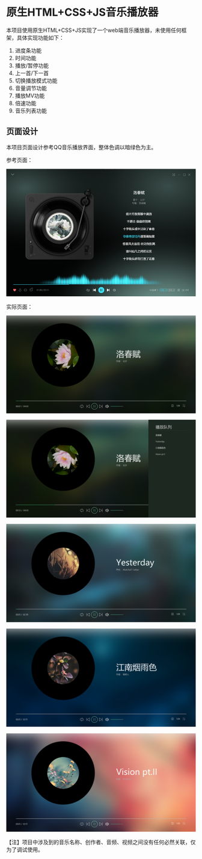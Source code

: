 # 原生HTML+CSS+JS音乐播放器

​		本项目使用原生HTML+CSS+JS实现了一个web端音乐播放器，未使用任何框架，具体实现功能如下：

1. 进度条功能
2. 时间功能
3. 播放/暂停功能
4. 上一首/下一首
5. 切换播放模式功能
6. 音量调节功能
7. 播放MV功能
8. 倍速功能
9. 音乐列表功能

## 页面设计

本项目页面设计参考QQ音乐播放界面，整体色调以暗绿色为主。

参考页面：

![image-20230428130508957](截图\image-20230428130508957.png)

实际页面：

![image-20230428131137121](截图\image-20230428131137121.png)

![image-20230428131231949](截图\image-20230428131231949.png)

![image-20230428131454218](截图\image-20230428131454218.png)

![image-20230428131523117](截图\image-20230428131523117.png)

![image-20230428131549771](截图\image-20230428131549771.png)

【注】项目中涉及到的音乐名称、创作者、音频、视频之间没有任何必然关联，仅为了调试使用。